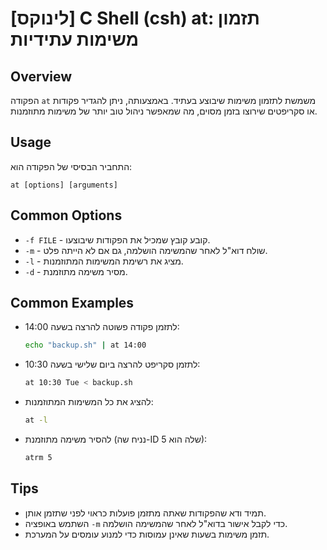 # [לינוקס] C Shell (csh) at: תזמון משימות עתידיות

## Overview
הפקודה `at` משמשת לתזמון משימות שיבוצע בעתיד. באמצעותה, ניתן להגדיר פקודות או סקריפטים שירוצו בזמן מסוים, מה שמאפשר ניהול טוב יותר של משימות מתוזמנות.

## Usage
התחביר הבסיסי של הפקודה הוא:
```
at [options] [arguments]
```

## Common Options
- `-f FILE` - קובע קובץ שמכיל את הפקודות שיבוצעו.
- `-m` - שולח דוא"ל לאחר שהמשימה הושלמה, גם אם לא הייתה פלט.
- `-l` - מציג את רשימת המשימות המתוזמנות.
- `-d` - מסיר משימה מתוזמנת.

## Common Examples
- לתזמן פקודה פשוטה להרצה בשעה 14:00:
  ```bash
  echo "backup.sh" | at 14:00
  ```

- לתזמן סקריפט להרצה ביום שלישי בשעה 10:30:
  ```bash
  at 10:30 Tue < backup.sh
  ```

- להציג את כל המשימות המתוזמנות:
  ```bash
  at -l
  ```

- להסיר משימה מתוזמנת (נניח שה-ID שלה הוא 5):
  ```bash
  atrm 5
  ```

## Tips
- תמיד ודא שהפקודות שאתה מתזמן פועלות כראוי לפני שתזמן אותן.
- השתמש באופציה `-m` כדי לקבל אישור בדוא"ל לאחר שהמשימה הושלמה.
- תזמן משימות בשעות שאינן עמוסות כדי למנוע עומסים על המערכת.